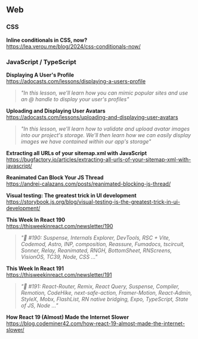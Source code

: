## Web

### CSS

**Inline conditionals in CSS, now?**  
https://lea.verou.me/blog/2024/css-conditionals-now/

### JavaScript / TypeScript

**Displaying A User's Profile**  
https://adocasts.com/lessons/displaying-a-users-profile

> _"In this lesson, we'll learn how you can mimic popular sites and use an @
> handle to display your user's profiles"_

**Uploading and Displaying User Avatars**  
https://adocasts.com/lessons/uploading-and-displaying-user-avatars

> _"In this lesson, we'll learn how to validate and upload avatar images into
> our project's storage. We'll then learn how we can easily display images we
> have contained within our app's storage"_

**Extracting all URLs of your sitemap.xml with JavaScript**  
https://bugfactory.io/articles/extracting-all-urls-of-your-sitemap-xml-with-javascript/

**Reanimated Can Block Your JS Thread**  
https://andrei-calazans.com/posts/reanimated-blocking-js-thread/

**Visual testing: The greatest trick in UI development**  
https://storybook.js.org/blog/visual-testing-is-the-greatest-trick-in-ui-development/

**This Week In React 190**  
https://thisweekinreact.com/newsletter/190

> _"📨 #190: Suspense, Internals Explorer, DevTools, RSC + Vite, Codemod, Astro,
> INP, composition, Reassure, Fumadocs, tscircuit, Sonner, Relay, Reanimated,
> RNGH, BottomSheet, RNScreens, VisionOS, TC39, Node, CSS ..."_

**This Week In React 191**  
https://thisweekinreact.com/newsletter/191

> _"📨 #191: React-Router, Remix, React Query, Suspense, Compiler, Remotion,
> CodeHike, next-safe-action, Framer-Motion, React-Admin, StyleX, Mobx,
> FlashList, RN native bridging, Expo, TypeScript, State of JS, Node ..."_

**How React 19 (Almost) Made the Internet Slower**  
https://blog.codeminer42.com/how-react-19-almost-made-the-internet-slower/
